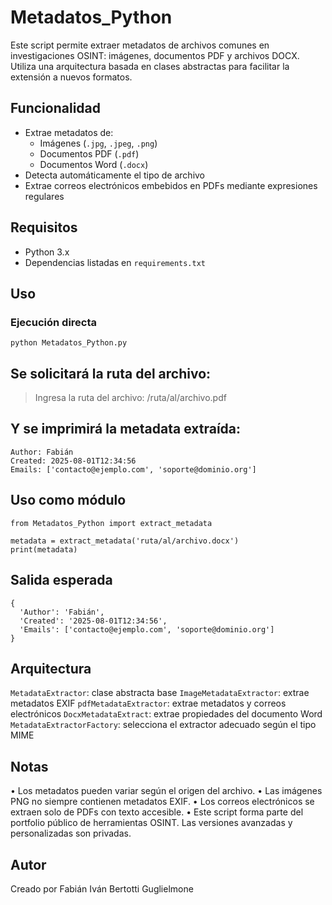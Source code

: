 # Metadatos_Python

Este script permite extraer metadatos de archivos comunes en investigaciones OSINT: imágenes, documentos PDF y archivos DOCX. 
Utiliza una arquitectura basada en clases abstractas para facilitar la extensión a nuevos formatos.

## Funcionalidad

- Extrae metadatos de:
  - Imágenes (`.jpg`, `.jpeg`, `.png`)
  - Documentos PDF (`.pdf`)
  - Documentos Word (`.docx`)
- Detecta automáticamente el tipo de archivo
- Extrae correos electrónicos embebidos en PDFs mediante expresiones regulares

## Requisitos

- Python 3.x
- Dependencias listadas en `requirements.txt`

## Uso

### Ejecución directa

```
python Metadatos_Python.py
```

## Se solicitará la ruta del archivo:

> Ingresa la ruta del archivo: /ruta/al/archivo.pdf

## Y se imprimirá la metadata extraída:

```
Author: Fabián
Created: 2025-08-01T12:34:56
Emails: ['contacto@ejemplo.com', 'soporte@dominio.org']
```

## Uso como módulo

```
from Metadatos_Python import extract_metadata

metadata = extract_metadata('ruta/al/archivo.docx')
print(metadata)
```

## Salida esperada

```
{
  'Author': 'Fabián',
  'Created': '2025-08-01T12:34:56',
  'Emails': ['contacto@ejemplo.com', 'soporte@dominio.org']
}
```

## Arquitectura

`MetadataExtractor`: clase abstracta base
`ImageMetadataExtractor`: extrae metadatos EXIF
`pdfMetadataExtractor`: extrae metadatos y correos electrónicos
`DocxMetadataExtract`: extrae propiedades del documento Word
`MetadataExtractorFactory`: selecciona el extractor adecuado según el tipo MIME

## Notas

• Los metadatos pueden variar según el origen del archivo.
• Las imágenes PNG no siempre contienen metadatos EXIF.
• Los correos electrónicos se extraen solo de PDFs con texto accesible.
• Este script forma parte del portfolio público de herramientas OSINT. Las versiones avanzadas y personalizadas son privadas.

## Autor
Creado por Fabián Iván Bertotti Guglielmone
